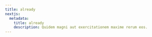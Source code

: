 ```yaml
---
title: already
nextjs:
  metadata:
    title: already
    description: Quidem magni aut exercitationem maxime rerum eos.
---
```

 